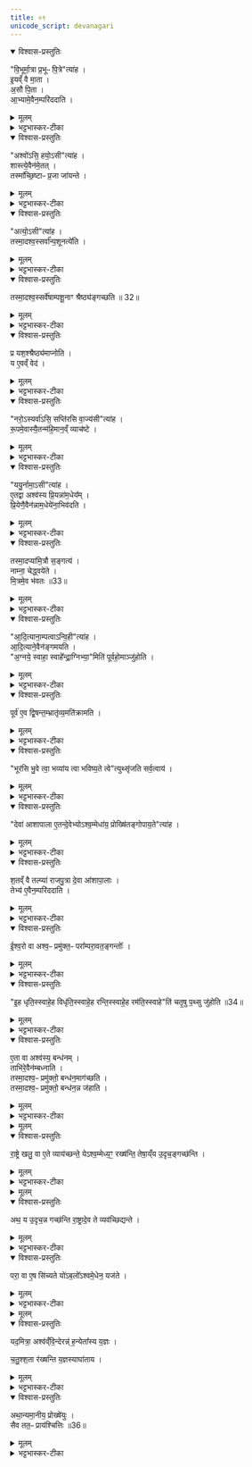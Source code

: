 ```yaml
---
title: ०९
unicode_script: devanagari
---
```


<details open><summary>विश्वास-प्रस्तुतिः</summary>

"वि॒भूर्मा॒त्रा प्र॒भूᳶ पि॒त्रे"त्या॑ह ।  
इ॒यव्ँ वै मा॒ता ।  
अ॒सौ पि॒ता ।  
आ॒भ्यामे॒वैन॒म्परि॑ददाति ।  
</details>

<details><summary>मूलम्</summary>

"वि॒भूर्मा॒त्रा प्र॒भूᳶ पि॒त्रे"त्या॑ह ।  
इ॒यव्ँ वै मा॒ता ।  
अ॒सौ पि॒ता ।  
आ॒भ्यामे॒वैन॒म्परि॑ददाति ।  
</details>

<details><summary>भट्टभास्कर-टीका</summary>

1विभूर्मात्रेति ॥ द्वितीये दिने प्रोक्षणानन्तरं 'विभूर्मात्रा' इत्यादीनि अश्वनामानि अश्वस्य दक्षिणे कर्णे यजमानं वाचयतीति । तानि व्याचष्टे । पृथिवीद्युलोकनिबन्धनविभवनप्रभवननामद्वयसंकीर्तनेन द्यावापृथिव्यां एनं अश्वं परिददाति रक्षार्थं न्यासीकरोति ।  
</details>

<details open><summary>विश्वास-प्रस्तुतिः</summary>

"अश्वो॑ऽसि॒ हयो॒ऽसी"त्या॑ह ।  
शास्त्ये॒वैन॑मे॒तत् ।  
तस्मा᳚च्छि॒ष्टाᳶ प्र॒जा जा॑यन्ते ।  
</details>

<details><summary>मूलम्</summary>

"अश्वो॑ऽसि॒ हयो॒ऽसी"त्या॑ह ।  
शास्त्ये॒वैन॑मे॒तत् ।  
तस्मा᳚च्छि॒ष्टाᳶ प्र॒जा जा॑यन्ते ।  
</details>

<details><summary>भट्टभास्कर-टीका</summary>

व्यापकत्वविक्रान्तत्वकीर्तनेन तादृग्गुणत्वमस्य शास्ति बोधयति तथा वर्तयितुम् । तस्मादद्यत्वेऽपि सर्वाः प्रजाः शिष्टाः बोधिता जायन्ते ॥
</details>

<details open><summary>विश्वास-प्रस्तुतिः</summary>

"अत्यो॒ऽसी"त्या॑ह ।  
तस्मा॒दश्व॒स्सर्वा᳚न्प॒शूनत्ये॑ति ।  
</details>

<details><summary>मूलम्</summary>

"अत्यो॒ऽसी"त्या॑ह ।  
तस्मा॒दश्व॒स्सर्वा᳚न्प॒शूनत्ये॑ति ।  
</details>

<details><summary>भट्टभास्कर-टीका</summary>

2अत्य इति ॥ सततगन्तृत्वसंकीर्तनेन सर्वान् पशून् अत्येति सततगामित्वयशसाऽतिक्रामति अश्वः ।  
</details>

<details open><summary>विश्वास-प्रस्तुतिः</summary>

तस्मा॒दश्व॒स्सर्वे॑षाम्पशू॒नाꣳ श्रैष्ठ्य॑ङ्गच्छति ॥ 32॥  
</details>

<details><summary>मूलम्</summary>

तस्मा॒दश्व॒स्सर्वे॑षाम्पशू॒नाꣳ श्रैष्ठ्य॑ङ्गच्छति ॥ 32॥  
</details>

<details><summary>भट्टभास्कर-टीका</summary>

श्रैष्ठ्यमिति । सततगन्तृत्वेन आलस्याभावात्प्रशस्यतमो भवति ।  
</details>

<details open><summary>विश्वास-प्रस्तुतिः</summary>

प्र यश॒श्श्रैष्ठ्य॑माप्नोति ।  
य ए॒वव्ँ वेद॑ ।  
</details>

<details><summary>मूलम्</summary>

प्र यश॒श्श्रैष्ठ्य॑माप्नोति ।  
य ए॒वव्ँ वेद॑ ।  
</details>

<details><summary>भट्टभास्कर-टीका</summary>

एवं वेदिता च यशश्श्रैष्ठ्यं च प्राप्नोति ।  
</details>

<details open><summary>विश्वास-प्रस्तुतिः</summary>

"नरो॒ऽस्यर्वा॑ऽसि॒ सप्ति॑रसि वा॒ज्य॑सी"त्या॑ह ।  
रू॒पमे॒वास्यै॒तन्म॑हि॒मान॒व्ँ व्याच॑ष्टे ।  
</details>

<details><summary>मूलम्</summary>

"नरो॒ऽस्यर्वा॑ऽसि॒ सप्ति॑रसि वा॒ज्य॑सी"त्या॑ह ।  
रू॒पमे॒वास्यै॒तन्म॑हि॒मान॒व्ँ व्याच॑ष्टे ।  
</details>

<details><summary>भट्टभास्कर-टीका</summary>

रूपमेवेति । नाम्नां रूपमेव अश्वस्य महिमानं व्याचष्टे न व्याख्येयम् । कार्याणां नयनसमर्थो नरः । गमनकुशलः अर्वा । सङ्ग्रामेषु समवायकुशलः सप्तिः । वेगवान् वाजीति ।  
</details>

<details open><summary>विश्वास-प्रस्तुतिः</summary>

"ययु॒र्नामा॒ऽसी"त्या॑ह ।  
ए॒तद्वा अश्व॑स्य प्रि॒यन्ना॑म॒धेय᳚म् ।  
प्रि॒येणै॒वैन॑न्नाम॒धेये॑ना॒भिव॑दति ।  
</details>

<details><summary>मूलम्</summary>

"ययु॒र्नामा॒ऽसी"त्या॑ह ।  
ए॒तद्वा अश्व॑स्य प्रि॒यन्ना॑म॒धेय᳚म् ।  
प्रि॒येणै॒वैन॑न्नाम॒धेये॑ना॒भिव॑दति ।  
</details>

<details><summary>भट्टभास्कर-टीका</summary>

एतद्वा इति । यानशीलो ययुरिति । प्रियेण प्रीणनेन नाम्ना अश्वमभिवदति आभिमुख्येन वदति इष्टे प्रवर्तयति मित्रीकरोतीति यावत् ।  
</details>

<details open><summary>विश्वास-प्रस्तुतिः</summary>

तस्मा॒दप्या॑मि॒त्रौ स॒ङ्गत्य॑ ।  
नाम्ना॒ चेद्ध्वये॑ते ।  
मि॒त्रमे॒व भ॑वतः ॥33॥  
</details>

<details><summary>मूलम्</summary>

तस्मा॒दप्या॑मि॒त्रौ स॒ङ्गत्य॑ ।  
नाम्ना॒ चेद्ध्वये॑ते ।  
मि॒त्रमे॒व भ॑वतः ॥33॥  
</details>

<details><summary>भट्टभास्कर-टीका</summary>

तस्मात् प्रियेण नाम्ना अभिमतेन आह्वयेते चेत् परस्परस्य मित्रं भवतः ॥
</details>

<details open><summary>विश्वास-प्रस्तुतिः</summary>

"आ॒दि॒त्याना॒म्पत्वाऽन्वि॒ही"त्या॑ह ।  
आ॒दि॒त्याने॒वैन॑ङ्गमयति ।  
"अ॒ग्नये॒ स्वाहा॒ स्वाहे᳚न्द्रा॒ग्निभ्या॒"मिति॑ पूर्वहो॒माञ्जु॑होति ।  
</details>

<details><summary>मूलम्</summary>

"आ॒दि॒त्याना॒म्पत्वाऽन्वि॒ही"त्या॑ह ।  
आ॒दि॒त्याने॒वैन॑ङ्गमयति ।  
"अ॒ग्नये॒ स्वाहा॒ स्वाहे᳚न्द्रा॒ग्निभ्या॒"मिति॑ पूर्वहो॒माञ्जु॑होति ।  
</details>

<details><summary>भट्टभास्कर-टीका</summary>

3पूर्वहोमानिति ॥ आहवनीयविहरणानन्तरं होमान्तरात्पूर्वमेव क्रियमाणत्वात् । अग्नये स्वाहेत्याद्याः पञ्च पूर्वहोमाः । प्रथम उपरिष्टात्स्वाहाकारः । अन्ये पुरस्तात्स्वाहाकाराः ।  
</details>

<details open><summary>विश्वास-प्रस्तुतिः</summary>

पूर्व॑ ए॒व द्वि॒षन्त॒म्भ्रातृ॑व्य॒मति॑क्रामति ।  
</details>

<details><summary>मूलम्</summary>

पूर्व॑ ए॒व द्वि॒षन्त॒म्भ्रातृ॑व्य॒मति॑क्रामति ।  
</details>

<details><summary>भट्टभास्कर-टीका</summary>

पूर्व इति । प्रथमभावी ।  
</details>

<details open><summary>विश्वास-प्रस्तुतिः</summary>

"भूर॑सि भु॒वे त्वा॒ भव्या॑य त्वा भविष्य॒ते त्वे"त्युथ्सृ॑जति सर्व॒त्वाय॑ ।  
</details>

<details><summary>मूलम्</summary>

"भूर॑सि भु॒वे त्वा॒ भव्या॑य त्वा भविष्य॒ते त्वे"त्युथ्सृ॑जति सर्व॒त्वाय॑ ।  
</details>

<details><summary>भट्टभास्कर-टीका</summary>

भूरसीति । पुनरश्वसमीपं गत्वा अनेन मन्त्रेण अश्वं रशनाभ्यां उत्सृजति रशनाबन्धं विमुञ्चति सर्वत्वाय सर्वात्मत्वाय सर्वगामित्वाय वा बन्धस्य तादृशत्वात् ॥
</details>

<details open><summary>विश्वास-प्रस्तुतिः</summary>

"देवा॑ आशापाला ए॒तन्दे॒वेभ्योऽश्व॒म्मेधा॑य॒ प्रोख्षि॑तङ्गोपाय॒ते"त्या॑ह ।  
</details>

<details><summary>मूलम्</summary>

"देवा॑ आशापाला ए॒तन्दे॒वेभ्योऽश्व॒म्मेधा॑य॒ प्रोख्षि॑तङ्गोपाय॒ते"त्या॑ह ।  
</details>

<details><summary>भट्टभास्कर-टीका</summary>

4देवा आशापाला इति रत्निभ्यः परिदानम् ॥
</details>

<details open><summary>विश्वास-प्रस्तुतिः</summary>

श॒तव्ँ वै तल्प्या॑ राजपु॒त्रा दे॒वा आ॑शापा॒लाः ।  
तेभ्य॑ ए॒वैन॒म्परि॑ददाति ।  
</details>

<details><summary>मूलम्</summary>

श॒तव्ँ वै तल्प्या॑ राजपु॒त्रा दे॒वा आ॑शापा॒लाः ।  
तेभ्य॑ ए॒वैन॒म्परि॑ददाति ।  
</details>

<details><summary>भट्टभास्कर-टीका</summary>

तल्प्याः पाणिगृहीत्याः पुत्राः । राज्ञा सह शयनासनार्हा इति केचित् । दिगादित्वात् यत् । इदं शतं अश्वस्य आशापालाः चतसृषु दिक्षु रक्षामन्त्रोक्ता देवा इत्यर्थः । देवनशीलाः देवाः । चतुर्णा शतानामिदमुपलक्षणम्, प्राधान्यादस्योपादानम् । वक्ष्यति 'चतुश्शता रक्षन्ति' इति ॥



सन्ना भवन्तः क्षितिपालपुत्राः सन्नद्धसूताः शतमस्य तल्प्याः ।  
गोपायितारश्शतमेवमुग्राः सन्नाहितास्तादृशसूतयुक्ताः ॥  

वैश्याश्शतं प्रान्तचराः पथस्स्युः वरूथिनस्स्युः शतमेव शूद्राः ।  
तास्स्वैरचारं परिपालयन्तः नावर्तयन्तेऽनुचरन्ति सर्वे ॥  

पृच्छेयुः पथि तेऽश्वमेधविषयं भो ब्राह्मणाः वः कियत्   
मन्त्रब्राह्मणकालवेदनमिति स्युर्वेत्यकिंचिद्विदः ।   
आदेयं तुरगस्य तद्भवनतः स्यात् खाद्यपेयादिकं  
तेषां क्षत्रियवैश्यवेश्मत इह ग्राह्यं कृतान्नं भवेत् ॥  

रथकारगृहेऽश्वस्य वसतस्सायमस्य तु ।  
चतुर्षु पत्सु होतव्याः चतस्रो धृतयः क्रमात् ॥   
</details>

<details open><summary>विश्वास-प्रस्तुतिः</summary>

ई॒श्व॒रो वा अश्व॒ᳶ प्रमु॑क्त॒ᳶ परा᳚म्परा॒वत॒ङ्गन्तोः᳚ ।  
</details>

<details><summary>मूलम्</summary>

ई॒श्व॒रो वा अश्व॒ᳶ प्रमु॑क्त॒ᳶ परा᳚म्परा॒वत॒ङ्गन्तोः᳚ ।  
</details>

<details><summary>भट्टभास्कर-टीका</summary>

5तां विधातुमाह - ईश्वर इत्यादि ॥ प्रमुक्तः रशनाबन्धाद्विमुक्तः परां परावतं दूरं गन्तुं ईश्वरः शक्नुयात् । 'उपसर्गच्छन्दसि' इति वतिः, 'ईश्वरे तोसुन्कसुनौ' इति तोसुन् ।  
</details>

<details open><summary>विश्वास-प्रस्तुतिः</summary>

"इ॒ह धृति॒स्स्वाहे॒ह विधृ॑ति॒स्स्वाहे॒ह रन्ति॒स्स्वाहे॒ह रम॑ति॒स्स्वाहे"ति॑ चतृ॒षु प॒थ्सु जु॑होति ॥34॥  
</details>

<details><summary>मूलम्</summary>

"इ॒ह धृति॒स्स्वाहे॒ह विधृ॑ति॒स्स्वाहे॒ह रन्ति॒स्स्वाहे॒ह रम॑ति॒स्स्वाहे"ति॑ चतृ॒षु प॒थ्सु जु॑होति ॥34॥  
</details>

<details><summary>भट्टभास्कर-टीका</summary>

तस्मात् अश्वस्य बन्धनस्थानीयाः 'इह धृतिः' इत्याद्याः धृतयः चतुर्षु पत्सु होतव्याः । अन्त्यलोपवर्णविकारौ छान्दसौ ।  
</details>

<details open><summary>विश्वास-प्रस्तुतिः</summary>

ए॒ता वा अश्व॑स्य॒ बन्ध॑नम् ।  
ताभि॑रे॒वैन॑म्बध्नाति ।  
तस्मा॒दश्व॒ᳶ प्रमु॑क्तो॒ बन्ध॑न॒माग॑च्छति ।  
तस्मा॒दश्व॒ᳶ प्रमु॑क्तो॒ बन्ध॑न॒न्न ज॑हाति ।  
</details>

<details><summary>मूलम्</summary>

ए॒ता वा अश्व॑स्य॒ बन्ध॑नम् ।  
ताभि॑रे॒वैन॑म्बध्नाति ।  
तस्मा॒दश्व॒ᳶ प्रमु॑क्तो॒ बन्ध॑न॒माग॑च्छति ।  
तस्मा॒दश्व॒ᳶ प्रमु॑क्तो॒ बन्ध॑न॒न्न ज॑हाति ।  
</details>

<details><summary>भट्टभास्कर-टीका</summary>

ताभिश्च एनं बध्नाति । तस्मात्प्रमुक्तोपि होमरज्जुबद्धत्वात् बन्धनदेशमागच्छति । आगतश्च बन्धनदेशं यावदुदयं न जहाति तत्रैव वसति ॥
</details>


<details><summary>मूलम्</summary>

रा॒ष्ट्रव्ँ वा अ॑श्वमे॒धः ।  
रा॒ष्ट्रे खलु॒ वा ए॒ते व्याय॑च्छन्ते ।  
येऽश्व॒म्मेध्य॒ꣳ॒ रख्ष॑न्ति ।  
तेषा॒य्ँय उ॒दृच॒ङ्गच्छ॑न्ति ।  
</details>

<details open><summary>विश्वास-प्रस्तुतिः</summary>

रा॒ष्ट्रे खलु॒ वा ए॒ते व्याय॑च्छन्ते॒ येऽश्व॒म्मेध्य॒ꣳ॒ रख्ष॑न्ति॒ तेषा॒य्ँय उ॒दृच॒ङ्गच्छ॑न्ति ।  
</details>

<details><summary>मूलम्</summary>

रा॒ष्ट्रे खलु॒ वा ए॒ते व्याय॑च्छन्ते॒ येऽश्व॒म्मेध्य॒ꣳ॒ रख्ष॑न्ति॒ तेषा॒य्ँय उ॒दृच॒ङ्गच्छ॑न्ति ।  
</details>

<details><summary>भट्टभास्कर-टीका</summary>

6राष्ट्रं वा इत्यादि ॥ राष्ट्रमेव अश्वमेधः सार्वभौमकार्यत्वात् । तस्मात् राष्ट्रनिमित्तं एते व्यायच्छन्ते यतन्ते ये अश्वं मेध्यं रक्षन्ति ।  
</details>


<details><summary>मूलम्</summary>

रा॒ष्ट्रादे॒व ते रा॒ष्ट्रङ्ग॑च्छन्ति ।  
अथ॒ य उ॒दृच॒न्न गच्छ॑न्ति ॥35॥  
रा॒ष्ट्रादे॒व ते व्यव॑च्छिद्यन्ते ।  
</details>

<details open><summary>विश्वास-प्रस्तुतिः</summary>

अथ॒ य उ॒दृच॒न्न गच्छ॑न्ति रा॒ष्ट्रादे॒व ते व्यव॑च्छिद्यन्ते ।  
</details>

<details><summary>मूलम्</summary>

अथ॒ य उ॒दृच॒न्न गच्छ॑न्ति रा॒ष्ट्रादे॒व ते व्यव॑च्छिद्यन्ते ।  
</details>

<details><summary>भट्टभास्कर-टीका</summary>

तस्मात् राष्ट्रमेव रक्षितुं यतन्ते, अरक्षितेऽस्मिन् असार्वभौमत्वप्रसङ्गात्, तस्मात् तेषां मध्ये ये उदृचं समाप्तिं यावदन्तं रक्षाकर्मनिर्वहणं गच्छन्ति ते राष्ट्रात् राष्ट्रस्थानीयाश्वमेधाविघ्नलाभात् राष्ट्रमेव गच्छन्ति सार्वभौमत्वमेव स्थापयन्ति । ल्यब्लोपे पञ्चमी । ये तु उदृचं न गच्छन्ति राष्ट्रादेव ते प्रच्युताः ।  
</details>

<details open><summary>विश्वास-प्रस्तुतिः</summary>

परा॒ वा ए॒ष सि॑च्यते यो॑ऽब॒लो᳚ऽश्वमे॒धेन॒ यज॑ते ।  
</details>

<details><summary>मूलम्</summary>

परा॒ वा ए॒ष सि॑च्यते यो॑ऽब॒लो᳚ऽश्वमे॒धेन॒ यज॑ते ।  
</details>

<details><summary>भट्टभास्कर-टीका</summary>

तस्मात् यः अबलः बलशून्यः अश्वमेधेन यष्टुमिच्छति सः परासिच्यते विनश्यति, स्वरूपमेव तस्य विनश्यति, न कर्मसिद्ध्यभाव एव ॥
</details>


<details><summary>मूलम्</summary>

यद॒मित्रा॒ अश्व॑व्ँवि॒न्देरन्न्॑ ।  
ह॒न्येता᳚स्य य॒ज्ञः ।  

च॒तु॒श्श॒ता र॑ख्षन्ति ।  
य॒ज्ञस्याघा॑ताय ।  

अथा॒न्यमा॒नीय॒ प्रोख्षे॑युः ।  
सैव तत॒ᳶ प्राय॑श्चित्तिः ॥36॥  
</details>

<details open><summary>विश्वास-प्रस्तुतिः</summary>

यद॒मित्रा॒ अश्व॑व्ँवि॒न्देरन्न्॑ ह॒न्येता᳚स्य य॒ज्ञः ।  

च॒तु॒श्श॒ता र॑ख्षन्ति य॒ज्ञस्याघा॑ताय ।  
</details>

<details><summary>मूलम्</summary>

यद॒मित्रा॒ अश्व॑व्ँवि॒न्देरन्न्॑ ह॒न्येता᳚स्य य॒ज्ञः ।  

च॒तु॒श्श॒ता र॑ख्षन्ति य॒ज्ञस्याघा॑ताय ।  
</details>

<details><summary>भट्टभास्कर-टीका</summary>

7तत्कथमित्याह - यदिति ॥ यस्मात् अश्वं अस्य दुर्बलस्य अमित्राः विन्देरन् लभेरन् गृह्णीयुः ततो हन्येतास्य यज्ञः, ततो यज्ञहान्या राष्ट्रहानिः, ततोऽस्य स्वरूपमेव प्रच्युतमिति । यद्वा - यद्यमित्राः अश्वं विन्देरन् लभेरन् गृह्णीयुः ततो यज्ञ एव हतस्स्यात् तस्मात् समस्तारिनिराकरणनिपुणाः चतुश्शताः चतुश्शतप्रमाणाः । 'द्विगोः' इति लुक् । पूर्वोक्ताः राजपुत्रादयः अश्वं रक्षन्ति यज्ञस्य केनचिदपि विघातो मा भूदिति ।  
</details>

<details open><summary>विश्वास-प्रस्तुतिः</summary>

अथा॒न्यमा॒नीय॒ प्रोख्षे॑युः ।  
सैव तत॒ᳶ प्राय॑श्चित्तिः ॥36॥  
</details>

<details><summary>मूलम्</summary>

अथा॒न्यमा॒नीय॒ प्रोख्षे॑युः ।  
सैव तत॒ᳶ प्राय॑श्चित्तिः ॥36॥  
</details>

<details><summary>भट्टभास्कर-टीका</summary>

अथ एवं चतुश्शतपुरुषरक्ष्यमाणोऽपि यद्यमित्रगृहीतोऽश्वस्स्यात्, अन्यमश्वं तद्रूपवर्णवयसं मातृमत्त्वादिगुणयुक्तं आनीय प्रोक्षेयुः 'प्रजापतये त्वा जुष्टम्' इत्यादि । सैव ततो दोषात् प्रायश्चित्तिः मोक्षहेतुः कर्म, न तु यज्ञहानिः ॥


इति तैत्तिरीयब्राह्मणे तृतीये अष्टमे अश्वमेधे नवमोऽनुवकः ॥  

</details>

